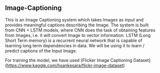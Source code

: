 ## Image-Captioning

This is an Image Captioning system which takes Images as input and provides meaningful captions describing the Image.
The system is built from CNN + LSTM models, where CNN does the task of obtaining features from Images, i.e. it will 
convert Image to vector information. LSTM (Long Short Term memory) is a recurrent neural network that is capable of 
learning long term dependencies in data. We will be using it to learn / predict captions of the Input Image.

For training the model, we have used [Flicker Image Captioning Dataset] (https://www.kaggle.com/hsankesara/flickr-image-dataset)

